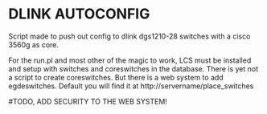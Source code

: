 DLINK AUTOCONFIG
===
Script made to push out config to dlink dgs1210-28 switches with a cisco 3560g as core.

For the run.pl and most other of the magic to work, LCS must be installed and setup with switches and coreswitches in the database.
There is yet not a script to create coreswitches. But there is a web system to add egdeswitches. Default you will find it at http://servername/place_switches

#TODO, ADD SECURITY TO THE WEB SYSTEM!
